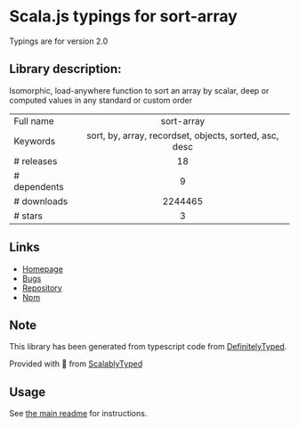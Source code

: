 
# Scala.js typings for sort-array

Typings are for version 2.0

## Library description:
Isomorphic, load-anywhere function to sort an array by scalar, deep or computed values in any standard or custom order

|                    |                 |
| ------------------ | :-------------: |
| Full name          | sort-array |
| Keywords           | sort, by, array, recordset, objects, sorted, asc, desc |
| # releases         | 18 |
| # dependents       | 9 |
| # downloads        | 2244465 |
| # stars            | 3 |

## Links
- [Homepage](https://github.com/75lb/sort-array#readme)
- [Bugs](https://github.com/75lb/sort-array/issues)
- [Repository](https://github.com/75lb/sort-array)
- [Npm](https://www.npmjs.com/package/sort-array)
    


## Note
This library has been generated from typescript code from [DefinitelyTyped](https://definitelytyped.org).

Provided with :purple_heart: from [ScalablyTyped](https://github.com/oyvindberg/ScalablyTyped)

## Usage
See [the main readme](../../readme.md) for instructions.



